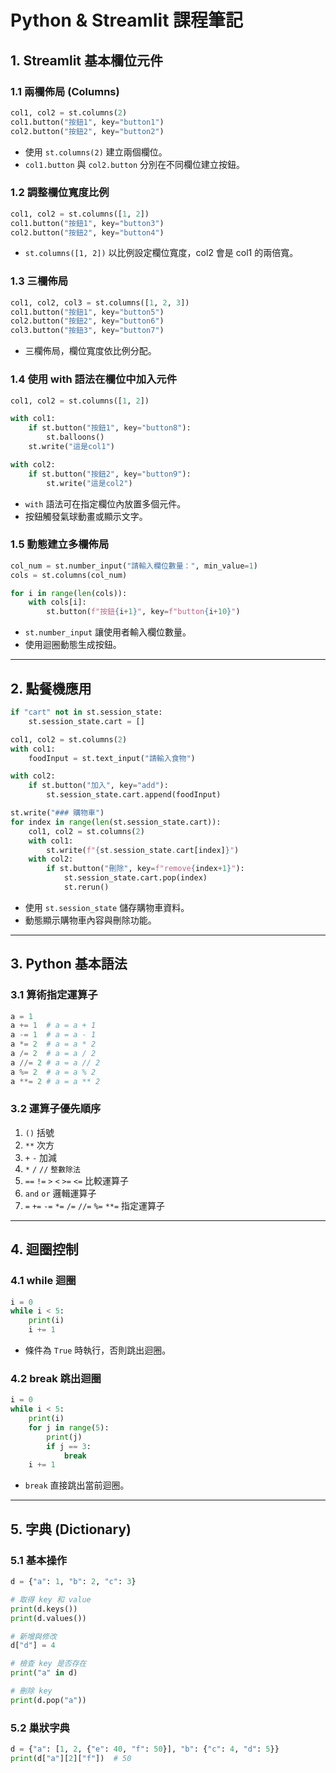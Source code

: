# Python & Streamlit 課程筆記

## 1. Streamlit 基本欄位元件

### 1.1 兩欄佈局 (Columns)
```python
col1, col2 = st.columns(2)
col1.button("按鈕1", key="button1")
col2.button("按鈕2", key="button2")
```
- 使用 `st.columns(2)` 建立兩個欄位。
- `col1.button` 與 `col2.button` 分別在不同欄位建立按鈕。

### 1.2 調整欄位寬度比例
```python
col1, col2 = st.columns([1, 2])
col1.button("按鈕1", key="button3")
col2.button("按鈕2", key="button4")
```
- `st.columns([1, 2])` 以比例設定欄位寬度，col2 會是 col1 的兩倍寬。

### 1.3 三欄佈局
```python
col1, col2, col3 = st.columns([1, 2, 3])
col1.button("按鈕1", key="button5")
col2.button("按鈕2", key="button6")
col3.button("按鈕3", key="button7")
```
- 三欄佈局，欄位寬度依比例分配。

### 1.4 使用 with 語法在欄位中加入元件
```python
col1, col2 = st.columns([1, 2])

with col1:
    if st.button("按鈕1", key="button8"):
        st.balloons()
    st.write("這是col1")

with col2:
    if st.button("按鈕2", key="button9"):
        st.write("這是col2")
```
- `with` 語法可在指定欄位內放置多個元件。
- 按鈕觸發氣球動畫或顯示文字。

### 1.5 動態建立多欄佈局
```python
col_num = st.number_input("請輸入欄位數量：", min_value=1)
cols = st.columns(col_num)

for i in range(len(cols)):
    with cols[i]:
        st.button(f"按鈕{i+1}", key=f"button{i+10}")
```
- `st.number_input` 讓使用者輸入欄位數量。
- 使用迴圈動態生成按鈕。

---

## 2. 點餐機應用
```python
if "cart" not in st.session_state:
    st.session_state.cart = []

col1, col2 = st.columns(2)
with col1:
    foodInput = st.text_input("請輸入食物")

with col2:
    if st.button("加入", key="add"):
        st.session_state.cart.append(foodInput)

st.write("### 購物車")
for index in range(len(st.session_state.cart)):
    col1, col2 = st.columns(2)
    with col1:
        st.write(f"{st.session_state.cart[index]}")
    with col2:
        if st.button("刪除", key=f"remove{index+1}"):
            st.session_state.cart.pop(index)
            st.rerun()
```
- 使用 `st.session_state` 儲存購物車資料。
- 動態顯示購物車內容與刪除功能。

---

## 3. Python 基本語法

### 3.1 算術指定運算子
```python
a = 1
a += 1  # a = a + 1
a -= 1  # a = a - 1
a *= 2  # a = a * 2
a /= 2  # a = a / 2
a //= 2 # a = a // 2
a %= 2  # a = a % 2
a **= 2 # a = a ** 2
```

### 3.2 運算子優先順序
1. `()` 括號
2. `**` 次方
3. `+` `-` 加減
4. `*` `/` `//` `整數除法`
5. `==` `!=` `>` `<` `>=` `<=` 比較運算子
6. `and` `or` 邏輯運算子
7. `=` `+=` `-=` `*=` `/=` `//=` `%=` `**=` 指定運算子

---

## 4. 迴圈控制

### 4.1 while 迴圈
```python
i = 0
while i < 5:
    print(i)
    i += 1
```
- 條件為 `True` 時執行，否則跳出迴圈。

### 4.2 break 跳出迴圈
```python
i = 0
while i < 5:
    print(i)
    for j in range(5):
        print(j)
        if j == 3:
            break
    i += 1
```
- `break` 直接跳出當前迴圈。

---

## 5. 字典 (Dictionary)

### 5.1 基本操作
```python
d = {"a": 1, "b": 2, "c": 3}

# 取得 key 和 value
print(d.keys())
print(d.values())

# 新增與修改
d["d"] = 4

# 檢查 key 是否存在
print("a" in d)

# 刪除 key
print(d.pop("a"))
```

### 5.2 巢狀字典
```python
d = {"a": [1, 2, {"e": 40, "f": 50}], "b": {"c": 4, "d": 5}}
print(d["a"][2]["f"])  # 50
```

